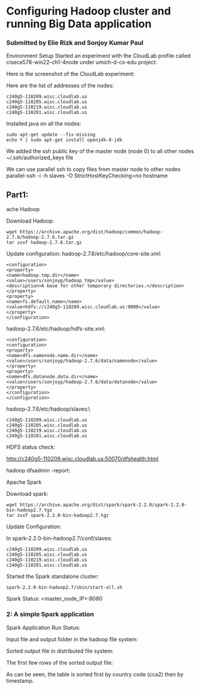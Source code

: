 # Configuring Hadoop cluster and running Big Data application
### Submitted by Elie Rizk and Sonjoy Kumar Paul

Environment Setup
Started an experiment with the CloudLab profile called cisece578-win22-ch1-4node under umich-d-cs-edu project:

Here is the screenshot of the CloudLab experiment: 

Here are the list of addresses of the nodes:
```
c240g5-110209.wisc.cloudlab.us
c240g5-110205.wisc.cloudlab.us
c240g5-110219.wisc.cloudlab.us
c240g5-110201.wisc.cloudlab.us
```

Installed java on all the nodes:
```
sudo apt-get update --fix-missing
echo Y | sudo apt-get install openjdk-8-jdk
```
We added the ssh public key of the master node (node 0) to all other nodes ~/.ssh/authorized_keys file

We can use parallel ssh to copy files from master node to other nodes
parallel-ssh -i -h slaves -O StrictHostKeyChecking=no hostname


## Part1: 
ache Hadoop

Download Hadoop:
```
wget https://archive.apache.org/dist/hadoop/common/hadoop-2.7.6/hadoop-2.7.6.tar.gz
tar zvxf hadoop-2.7.6.tar.gz
```
Update configuration:
hadoop-2.7.6/etc/hadoop/core-site.xml:
```
<configuration>
<property>
<name>hadoop.tmp.dir</name>
<value>/users/sonjoyp/hadoop_tmp</value>
<description>A base for other temporary directories.</description>
</property>
<property>
<name>fs.default.name</name>
<value>hdfs://c240g5-110209.wisc.cloudlab.us:9000</value>
</property>
</configuration>
```

hadoop-2.7.6/etc/hadoop/hdfs-site.xml:
```
<configuration>
<configuration>
<property>
<name>dfs.namenode.name.dir</name>
<value>/users/sonjoyp/hadoop-2.7.6/data/namenode</value>
</property>
<property>
<name>dfs.datanode.data.dir</name>
<value>/users/sonjoyp/hadoop-2.7.6/data/datanode</value>
</property>
</configuration>
</configuration>
```
hadoop-2.7.6/etc/hadoop/slaves:\
```
c240g5-110209.wisc.cloudlab.us
c240g5-110205.wisc.cloudlab.us
c240g5-110219.wisc.cloudlab.us
c240g5-110201.wisc.cloudlab.us
```



HDFS status check:

http://c240g5-110209.wisc.cloudlab.us:50070/dfshealth.html












hadoop dfsadmin -report:



Apache Spark

Download spark:
```
wget https://archive.apache.org/dist/spark/spark-2.2.0/spark-2.2.0-bin-hadoop2.7.tgz
tar zvxf spark-2.2.0-bin-hadoop2.7.tgz
```

Update Configuration:

In spark-2.2.0-bin-hadoop2.7/conf/slaves:
```
c240g5-110209.wisc.cloudlab.us
c240g5-110205.wisc.cloudlab.us
c240g5-110219.wisc.cloudlab.us
c240g5-110201.wisc.cloudlab.us
```

Started the Spark standalone cluster:
```
spark-2.2.0-bin-hadoop2.7/sbin/start-all.sh
```
Spark Status: <master_node_IP>:8080














###  2: A simple Spark application

Spark Application Run Status: 








Input file and output folder in the hadoop file system:


























Sorted output file in distributed file system:


The first few rows of the sorted output file:


As can be seen, the table is sorted first by country code (cca2) then by timestamp.
